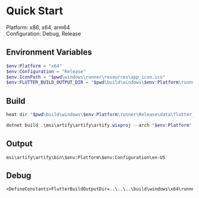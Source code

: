 # Quick Start

Platform: x86, x64, arm64<br>
Configuration: Debug, Release

## Environment Variables

```powershell
$env:Platform = "x64"
$env:Configuration = "Release"
$env:IconPath = "$pwd\windows\runner\resources\app_icon.ico"
$env:FLUTTER_BUILD_OUTPUT_DIR = "$pwd\build\windows\$env:Platform\runner\Release"
```

## Build

```powershell
heat dir "$pwd\build\windows\$env:Platform\runner\Release\data\flutter_assets\fonts" -cg AssetComponents -gg -o "$pwd\msi\artify\artify\AppFonts.wxs"

dotnet build .\msi\artify\artify\artify.wixproj --arch "$env:Platform" --configuration "$env:Configuration"
```

## Output

```
msi\artify\artify\bin\$env:Platform\$env:Configuration\en-US
```

## Debug

```text
<DefineConstants>FlutterBuildOutputDir=..\..\..\build\windows\x64\runner\Release</DefineConstants>
```
